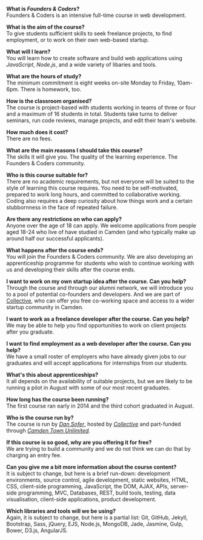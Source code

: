 **What is *Founders & Coders*?**  
Founders & Coders is an intensive full-time course in web development. 

**What is the aim of the course?**    
To give students sufficient skills to seek freelance projects, to find employment, or to work on their own web-based startup.

**What will I learn?**  
You will learn how to create software and build web applications using *JavaScript*, *Node.js*, and a wide variety of libaries and tools.

**What are the hours of study?**    
The minimum commitment is eight weeks on-site Monday to Friday, 10am-6pm. There is homework, too.

**How is the classroom organised?**    
The course is project-based with students working in teams of three or four and a maximum of 16 students in total. Students take turns to deliver seminars, run code reviews, manage projects, and edit their team's website.

**How much does it cost?**  
There are no fees.

**What are the main reasons I should take this course?**    
The skills it will give you. The quality of the learning experience. The Founders & Coders community.

**Who is this course suitable for?**  
There are no academic requirements, but not everyone will be suited to the style of learning this course requires. You need to be self-motivated, prepared to work long hours, and committed to collaborative working. Coding also requires a deep curiosity about how things work and a certain stubbornness in the face of repeated failure.

**Are there any restrictions on who can apply?**  
Anyone over the age of 18 can apply. We welcome applications from people aged 18-24 who live of have studied in Camden (and who typically make up around half our successful applicants).

**What happens after the course ends?**  
You will join the Founders & Coders community. We are also developing an apprenticeship programme for students who wish to continue working with us and developing their skills after the course ends.

**I want to work on my own startup idea after the course. Can you help?**  
Through the course and through our alumni network, we will introduce you to a pool of potential co-founders and developers. And we are part of [Collective](http://camdencollective.co.uk/), who can offer you free co-working space and access to a wider startup community in Camden.

**I want to work as a freelance developer after the course. Can you help?**    
We may be able to help you find opportunities to work on client projects after you graduate.

**I want to find employment as a web developer after the course. Can you help?**    
We have a small roster of employers who have already given jobs to our graduates and will accept applications for internships from our students.

**What's this about apprenticeships?**    
It all depends on the availability of suitable projects, but we are likely to be running a pilot in August with some of our most recent graduates.

**How long has the course been running?**    
The first course ran early in 2014 and the third cohort graduated in August.

**Who is the course run by?**    
The course is run by [*Dan Sofer*](http://sofer.com/), hosted by [*Collective*](http://camdencollective.co.uk/) and part-funded through [*Camden Town Unlimited*](http://www.camdentownunlimited.com/).

**If this course is so good, why are you offering it for free?**    
We are trying to build a community and we do not think we can do that by charging an entry fee.

**Can you give me a bit more information about the course content?**    
It is subject to change, but here is a brief run-down: development environments, source control, agile development, static websites, HTML, CSS, client-side programming, JavaScript, the DOM, AJAX, APIs, server-side programming, MVC, Databases, REST, build tools, testing, data visualisation, client-side applications, product development.

**Which libraries and tools will we be using?**    
Again, it is subject to change, but here is a partial list: Git, GitHub, Jekyll, Bootstrap, Sass, jQuery, EJS, Node.js, MongoDB, Jade, Jasmine, Gulp, Bower, D3.js, AngularJS.

